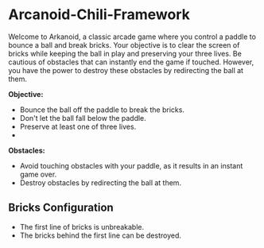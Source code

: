 # Arcanoid-Chili-Framework
Welcome to Arkanoid, a classic arcade game where you control a paddle to bounce a ball and break bricks. 
Your objective is to clear the screen of bricks while keeping the ball in play and preserving your three lives. 
Be cautious of obstacles that can instantly end the game if touched. However, you have the power to destroy these obstacles by redirecting the ball at them.

 **Objective:**
   - Bounce the ball off the paddle to break the bricks.
   - Don't let the ball fall below the paddle.
   - Preserve at least one of three lives.
   - 
**Obstacles:**
   - Avoid touching obstacles with your paddle, as it results in an instant game over.
   - Destroy obstacles by redirecting the ball at them.
## Bricks Configuration

- The first line of bricks is unbreakable.
- The bricks behind the first line can be destroyed.
